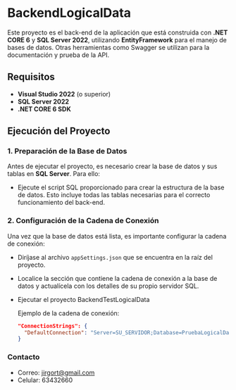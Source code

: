 # BackendLogicalData

Este proyecto es el back-end de la aplicación que está construida con **.NET CORE 6** y **SQL Server 2022**, utilizando **EntityFramework** para el manejo de bases de datos. Otras herramientas como Swagger se utilizan para la documentación y prueba de la API.

## Requisitos

- **Visual Studio 2022** (o superior)
- **SQL Server 2022**
- **.NET CORE 6 SDK**

## Ejecución del Proyecto

### 1. Preparación de la Base de Datos

Antes de ejecutar el proyecto, es necesario crear la base de datos y sus tablas en **SQL Server**. Para ello:

- Ejecute el script SQL proporcionado para crear la estructura de la base de datos. Esto incluye todas las tablas necesarias para el correcto funcionamiento del back-end.

### 2. Configuración de la Cadena de Conexión

Una vez que la base de datos está lista, es importante configurar la cadena de conexión:

- Diríjase al archivo `appSettings.json` que se encuentra en la raíz del proyecto.
- Localice la sección que contiene la cadena de conexión a la base de datos y actualícela con los detalles de su propio servidor SQL.
- Ejecutar el proyecto BackendTestLogicalData

  Ejemplo de la cadena de conexión:
  ```json
  "ConnectionStrings": {
    "DefaultConnection": "Server=SU_SERVIDOR;Database=PruebaLogicalData;Trusted_Connection=True;TrustServerCertificate=True;"
  }
   ```

### Contacto
 - Correo: jirgort@gmail.com
 - Celular: 63432660
